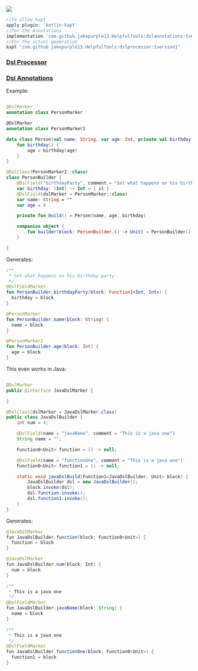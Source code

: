 [![](https://jitpack.io/v/jakepurple13/HelpfulTools.svg)](https://jitpack.io/#jakepurple13/HelpfulTools)
```groovy
//To allow kapt
apply plugin: 'kotlin-kapt'
//For the Annotations
implementation 'com.github.jakepurple13.HelpfulTools:dslannotations:{version}'
//For the actual generation
kapt "com.github.jakepurple13.HelpfulTools:dslprocessor:{version}"
```

### [Dsl Processor](https://github.com/jakepurple13/HelpfulTools/tree/master/dslprocessor/src/main/java/com/programmersbox/dslprocessor)

### [Dsl Annotations](https://github.com/jakepurple13/HelpfulTools/tree/master/dslannotations/src/main/java/com/programmersbox/dslannotations)

Example:
```kotlin

@DslMarker
annotation class PersonMarker

@DslMarker
annotation class PersonMarker2

data class Person(val name: String, var age: Int, private val birthday: (Int) -> Int) {
    fun birthday() {
        age = birthday(age)
    }
}

@DslClass(PersonMarker2::class)
class PersonBuilder {
    @DslField("birthdayParty", comment = "Set what happens on his birthday party")
    var birthday: (Int) -> Int = { it }
    @DslField(dslMarker = PersonMarker::class)
    var name: String = ""
    var age = 0

    private fun build() = Person(name, age, birthday)

    companion object {
        fun builder(block: PersonBuilder.() -> Unit) = PersonBuilder().apply(block).build()
    }

}

```

Generates:
```kotlin
/**
 * Set what happens on his birthday party
 */
@DslFieldMarker
fun PersonBuilder.birthdayParty(block: Function1<Int, Int>) {
  birthday = block
}

@PersonMarker
fun PersonBuilder.name(block: String) {
  name = block
}

@PersonMarker2
fun PersonBuilder.age(block: Int) {
  age = block
}

```

This even works in Java:
```java

@DslMarker
public @interface JavaDslMarker {

}

@DslClass(dslMarker = JavaDslMarker.class)
public class JavaDslBuilder {
    int num = 4;

    @DslField(name = "javaName", comment = "This is a java one")
    String name = "";

    Function0<Unit> function = () -> null;

    @DslField(name = "functionOne", comment = "This is a java one")
    Function0<Unit> function1 = () -> null;

    static void javaDslBuild(Function1<JavaDslBuilder, Unit> block) {
        JavaDslBuilder dsl = new JavaDslBuilder();
        block.invoke(dsl);
        dsl.function.invoke();
        dsl.function1.invoke();
    }
}
```

Generates:
```java
@JavaDslMarker
fun JavaDslBuilder.function(block: Function0<Unit>) {
  function = block
}

@JavaDslMarker
fun JavaDslBuilder.num(block: Int) {
  num = block
}

/**
 * This is a java one
 */
@DslFieldMarker
fun JavaDslBuilder.javaName(block: String) {
  name = block
}

/**
 * This is a java one
 */
@DslFieldMarker
fun JavaDslBuilder.functionOne(block: Function0<Unit>) {
  function1 = block
}

```
